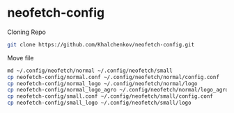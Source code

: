 # neofetch-config
<p>Cloning Repo</p>
  
```bash
git clone https://github.com/Khalchenkov/neofetch-config.git
```
<p>Move file</p>

```bash
md ~/.config/neofetch/normal ~/.config/neofetch/small
cp neofetch-config/normal.conf ~/.config/neofetch/normal/config.conf
cp neofetch-config/normal_logo ~/.config/neofetch/normal/logo
cp neofetch-config/normal_logo_agro ~/.config/neofetch/normal/logo_agro
cp neofetch-config/small.conf ~/.config/neofetch/small/config.conf
cp neofetch-config/small_logo ~/.config/neofetch/small/logo
```

